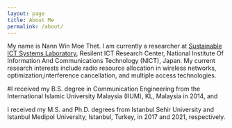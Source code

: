 ```yaml
---
layout: page
title: About Me
permalink: /about/
---
```


My name is Nann Win Moe Thet. I am currently a researcher at [Sustainable ICT Systems Laboratory](https://www.nict.go.jp/en/resil/sustainable.html), Resilent ICT Research Center, National Institute Of Information And Communications Technology (NICT), Japan. My current research interests include radio resource allocation in wireless networks, optimization,interference cancellation, and multiple access technologies.

#I received my B.S. degree in Communication Engineering from the International Islamic University Malaysia (IIUM), KL, Malaysia in 2014, and 

I received my M.S. and Ph.D. degrees from Istanbul Sehir University and Istanbul Medipol University, Istanbul, Turkey, in 2017 and 2021, respectively.

